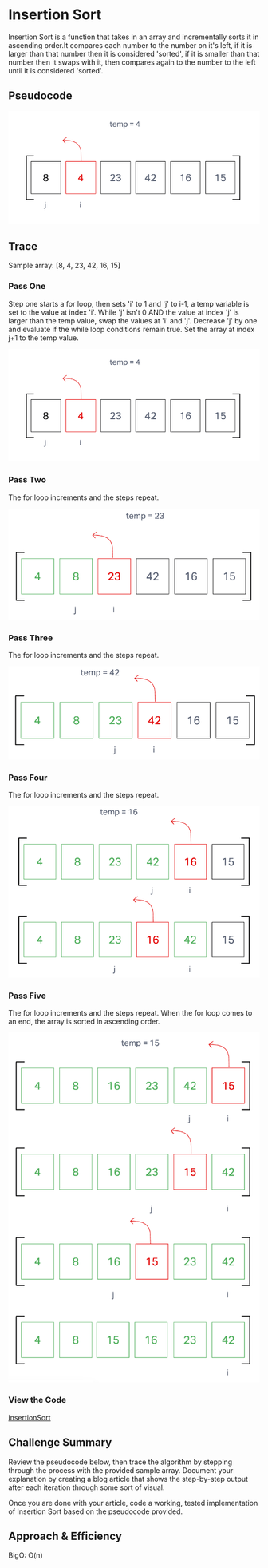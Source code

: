 # Insertion Sort

Insertion Sort is a function that takes in an array and incrementally sorts it in ascending order.It compares each number to the number on it's left, if it is larger than that number then it is considered 'sorted', if it is smaller than that number then it swaps with it, then compares again to the number to the left until it is considered 'sorted'.

## Pseudocode

![pseuodocode](./img/stepone.png)

## Trace

Sample array: [8, 4, 23, 42, 16, 15]

### Pass One

Step one starts a for loop, then sets 'i' to 1 and 'j' to i-1, a temp variable is set to the value at index 'i'. While 'j' isn't 0 AND the value at index 'j' is larger than the temp value, swap the values at 'i' and 'j'. Decrease 'j' by one and evaluate if the while loop conditions remain true. Set the array at index j+1 to the temp value.

![step one](./img/stepone.png)

### Pass Two

The for loop increments and the steps repeat.

![step two](./img/steptwo.png)

### Pass Three

The for loop increments and the steps repeat.

![step three](./img/stepthree.png)

### Pass Four

The for loop increments and the steps repeat.

![step four](./img/stepfour.png)

### Pass Five

The for loop increments and the steps repeat. When the for loop comes to an end, the array is sorted in ascending order.

![step five](./img/stepfive.png)

### View the Code

[insertionSort](./insertionSort.js)

## Challenge Summary

Review the pseudocode below, then trace the algorithm by stepping through the process with the provided sample array. Document your explanation by creating a blog article that shows the step-by-step output after each iteration through some sort of visual.

Once you are done with your article, code a working, tested implementation of Insertion Sort based on the pseudocode provided.

## Approach & Efficiency

BigO: O(n)
